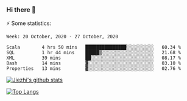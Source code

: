 ### Hi there 👋

⚡ Some statistics:

<!--START_SECTION:waka-->
```text
Week: 20 October, 2020 - 27 October, 2020

Scala        4 hrs 50 mins   ███████████████░░░░░░░░░░   60.34 % 
SQL          1 hr 44 mins    █████▒░░░░░░░░░░░░░░░░░░░   21.68 % 
XML          39 mins         ██░░░░░░░░░░░░░░░░░░░░░░░   08.17 % 
Bash         14 mins         ▓░░░░░░░░░░░░░░░░░░░░░░░░   03.10 % 
Properties   13 mins         ▓░░░░░░░░░░░░░░░░░░░░░░░░   02.76 % 
```
<!--END_SECTION:waka-->

[![Jiezhi's github stats](https://github-readme-stats.vercel.app/api?username=Jiezhi&show_icons=true)](https://github.com/Jiezhi/github-readme-stats)

[![Top Langs](https://github-readme-stats.vercel.app/api/top-langs/?username=Jiezhi&hide=javascript,html)](https://github.com/Jiezhi/github-readme-stats)
<!--
**Jiezhi/Jiezhi** is a ✨ _special_ ✨ repository because its `README.md` (this file) appears on your GitHub profile.

Here are some ideas to get you started:

- 🔭 I’m currently working on ...
- 🌱 I’m currently learning ...
- 👯 I’m looking to collaborate on ...
- 🤔 I’m looking for help with ...
- 💬 Ask me about ...
- 📫 How to reach me: ...
- 😄 Pronouns: ...
- ⚡ Fun fact: ...
-->

